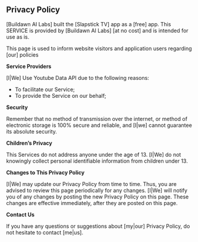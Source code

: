 <html>
<body>
<h2>Privacy Policy</h2>
<p>[Buildawn AI Labs] built the [Slapstick TV] app as a [free] app. This SERVICE is provided by [Buildawn AI Labs] [at no cost] and is intended
    for use as is.</p>
	<p>This page is used to inform website visitors and application users regarding [our] policies </p>


<p><strong>Service Providers</strong></p> <!-- This part need seem like it's not needed, but if you use any Google services, or any other third party libraries, chances are, you need this. -->
<p>[I|We] Use Youtube Data API due to the following reasons:</p>
<ul>
    <li>To facilitate our Service;</li>
    <li>To provide the Service on our behalf;</li>
</ul>

<p><strong>Security</strong></p>
<p>Remember that no method of transmission over
    the internet, or method of electronic storage is 100% secure and reliable, and [I|we] cannot
    guarantee its absolute security.</p>


<p><strong>Children’s Privacy</strong></p>
<p>This Services do not address anyone under the age of 13. [I|We] do not knowingly collect personal
    identifiable information from children under 13.

<p><strong>Changes to This Privacy Policy</strong></p>
<p>[I|We] may update our Privacy Policy from time to time. Thus, you are advised to review this page
    periodically for any changes. [I|We] will notify you of any changes by posting the new Privacy Policy
    on this page. These changes are effective immediately, after they are posted on this page.</p>

<p><strong>Contact Us</strong></p>
<p>If you have any questions or suggestions about [my|our] Privacy Policy, do not hesitate to contact
    [me|us].</p>
</body>
</html>
